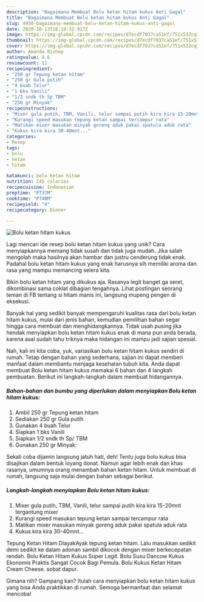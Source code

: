```yaml
---
description: "Bagaimana Membuat Bolu ketan hitam kukus Anti Gagal"
title: "Bagaimana Membuat Bolu ketan hitam kukus Anti Gagal"
slug: 4950-bagaimana-membuat-bolu-ketan-hitam-kukus-anti-gagal
date: 2020-10-13T16:10:32.917Z
image: https://img-global.cpcdn.com/recipes/d7ecdf7037ca51ef/751x532cq70/bolu-ketan-hitam-kukus-foto-resep-utama.jpg
thumbnail: https://img-global.cpcdn.com/recipes/d7ecdf7037ca51ef/751x532cq70/bolu-ketan-hitam-kukus-foto-resep-utama.jpg
cover: https://img-global.cpcdn.com/recipes/d7ecdf7037ca51ef/751x532cq70/bolu-ketan-hitam-kukus-foto-resep-utama.jpg
author: Amanda Bishop
ratingvalue: 4.6
reviewcount: 12
recipeingredient:
- "250 gr Tepung ketan hitam"
- "250 gr Gula putih"
- "4 buah Telur"
- "1 bks Vanili"
- "1/2 sndk th Sp TBM"
- "250 gr Minyak"
recipeinstructions:
- "Mixer gula putih, TBM, Vanili, telur sampai putih kira kira 15-20mnt tergantung mixer"
- "Kurangi speed masukan tepung ketan sampai tercampur rata"
- "Matikan mixer masukan minyak goreng aduk pakai spatula aduk rata"
- "Kukus kira kira 30-40mnt..."
categories:
- Resep
tags:
- bolu
- ketan
- hitam

katakunci: bolu ketan hitam 
nutrition: 145 calories
recipecuisine: Indonesian
preptime: "PT37M"
cooktime: "PT48M"
recipeyield: "4"
recipecategory: Dinner

---
```



![Bolu ketan hitam kukus](https://img-global.cpcdn.com/recipes/d7ecdf7037ca51ef/751x532cq70/bolu-ketan-hitam-kukus-foto-resep-utama.jpg)

Lagi mencari ide resep bolu ketan hitam kukus yang unik? Cara menyiapkannya memang tidak susah dan tidak juga mudah. Jika salah mengolah maka hasilnya akan hambar dan justru cenderung tidak enak. Padahal bolu ketan hitam kukus yang enak harusnya sih memiliki aroma dan rasa yang mampu memancing selera kita.

Bikin bolu ketan hitam yang dikukus aja. Rasanya legit banget ga seret, dikombinasi sama coklat dibagian tengahnya. Lihat postingan seorang teman di FB tentang si hitam manis ini, langsung mupeng pengen di eksekusi.

Banyak hal yang sedikit banyak mempengaruhi kualitas rasa dari bolu ketan hitam kukus, mulai dari jenis bahan, kemudian pemilihan bahan segar hingga cara membuat dan menghidangkannya. Tidak usah pusing jika hendak menyiapkan bolu ketan hitam kukus enak di mana pun anda berada, karena asal sudah tahu triknya maka hidangan ini mampu jadi sajian spesial.


Nah, kali ini kita coba, yuk, variasikan bolu ketan hitam kukus sendiri di rumah. Tetap dengan bahan yang sederhana, sajian ini dapat memberi manfaat dalam membantu menjaga kesehatan tubuh kita. Anda dapat membuat Bolu ketan hitam kukus memakai 6 bahan dan 4 langkah pembuatan. Berikut ini langkah-langkah dalam membuat hidangannya.

<!--inarticleads1-->

##### Bahan-bahan dan bumbu yang diperlukan dalam menyiapkan Bolu ketan hitam kukus:

1. Ambil 250 gr Tepung ketan hitam
1. Sediakan 250 gr Gula putih
1. Gunakan 4 buah Telur
1. Siapkan 1 bks Vanili
1. Siapkan 1/2 sndk th Sp/ TBM
1. Gunakan 250 gr Minyak:


Sekali coba dijamin langsung jatuh hati, deh! Tentu juga bolu kukus bisa disajikan dalam bentuk loyang donat. Namun agar lebih enak dan khas rasanya, umumnya orang menambah bahan ketan hitam. Untuk membuat di rumah, langsung saja mulai dengan bahan sebagai berikut. 

<!--inarticleads2-->

##### Langkah-langkah menyiapkan Bolu ketan hitam kukus:

1. Mixer gula putih, TBM, Vanili, telur sampai putih kira kira 15-20mnt tergantung mixer
1. Kurangi speed masukan tepung ketan sampai tercampur rata
1. Matikan mixer masukan minyak goreng aduk pakai spatula aduk rata
1. Kukus kira kira 30-40mnt...


Tepung Ketan Hitam DiayakAyak tepung ketan hitam. Lalu masukkan sedikit demi sedikit ke dalam adonan sambil dikocok dengan mixer berkecepatan rendah. Bolu Ketan Hitam Kukus Super Legit. Bolu Susu Dancow Kukus Ekonomis Praktis Sangat Cocok Bagi Pemula. Bolu Kukus Ketan Hitam Cream Cheese. sobat dapur. 

Gimana nih? Gampang kan? Itulah cara menyiapkan bolu ketan hitam kukus yang bisa Anda praktikkan di rumah. Semoga bermanfaat dan selamat mencoba!
